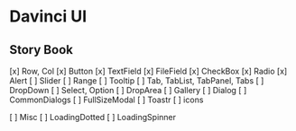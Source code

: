 # Davinci UI

## Story Book

[x] Row, Col
[x] Button
[x] TextField
[x] FileField
[x] CheckBox
[x] Radio
[x] Alert
[ ] Slider
[ ] Range
[ ] Tooltip
[ ] Tab, TabList, TabPanel, Tabs
[ ] DropDown
[ ] Select, Option
[ ] DropArea
[ ] Gallery
[ ] Dialog
[ ] CommonDialogs
[ ] FullSizeModal
[ ] Toastr
[ ] icons

[ ] Misc
  [ ] LoadingDotted
  [ ] LoadingSpinner


